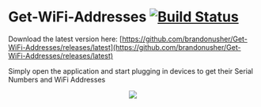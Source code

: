 Get-WiFi-Addresses [![Build Status](https://travis-ci.org/brandonusher/Get-WiFi-Addresses.svg?branch=master)](https://travis-ci.org/brandonusher/Get-WiFi-Addresses)
==================

Download the latest version here: [https://github.com/brandonusher/Get-WiFi-Addresses/releases/latest](https://github.com/brandonusher/Get-WiFi-Addresses/releases/latest)

Simply open the application and start plugging in devices to get their Serial Numbers and WiFi Addresses

<p align="center">
<img src="http://i.imgur.com/Ev3ibUz.png" />
</p>
